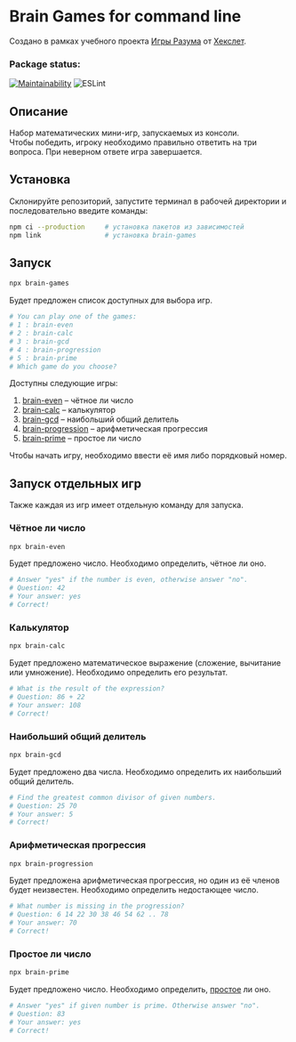 # Brain Games for command line

Создано в рамках учебного проекта [Игры Разума](https://ru.hexlet.io/professions/frontend/projects/44) от [Хекслет](https://ru.hexlet.io/).

### Package status:

[![Maintainability](https://api.codeclimate.com/v1/badges/5784889176721155ef44/maintainability)](https://codeclimate.com/github/cgehuzi/frontend-project-lvl1/maintainability)
![ESLint](https://github.com/cgehuzi/frontend-project-lvl1/actions/workflows/lint.yml/badge.svg)

## Описание

Набор математических мини-игр, запускаемых из консоли.  
Чтобы победить, игроку необходимо правильно ответить на три вопроса. При неверном ответе игра завершается.

## Установка

Склонируйте репозиторий, запустите терминал в рабочей директории и последовательно введите команды:

```bash
npm ci --production     # установка пакетов из зависимостей
npm link                # установка brain-games
```

## Запуск

```bash
npx brain-games
```

Будет предложен список доступных для выбора игр.

```bash
# You can play one of the games:
# 1 : brain-even
# 2 : brain-calc
# 3 : brain-gcd
# 4 : brain-progression
# 5 : brain-prime
# Which game do you choose?
```

Доступны следующие игры:

1. [brain-even](#чётное-ли-число) – чётное ли число
2. [brain-calc](#калькулятор) – калькулятор
3. [brain-gcd](#наибольший-общий-делитель) – наибольший общий делитель
4. [brain-progression](#арифметическая-прогрессия) – арифметическая прогрессия
5. [brain-prime](#простое-ли-число) – простое ли число

Чтобы начать игру, необходимо ввести её имя либо порядковый номер.

## Запуск отдельных игр

Также каждая из игр имеет отдельную команду для запуска.

### Чётное ли число

```bash
npx brain-even
```

Будет предложено число. Необходимо определить, чётное ли оно.

```bash
# Answer "yes" if the number is even, otherwise answer "no".
# Question: 42
# Your answer: yes
# Correct!
```

### Калькулятор

```bash
npx brain-calc
```

Будет предложено математическое выражение (сложение, вычитание или умножение). Необходимо определить его результат.

```bash
# What is the result of the expression?
# Question: 86 + 22
# Your answer: 108
# Correct!
```

### Наибольший общий делитель

```bash
npx brain-gcd
```

Будет предложено два числа. Необходимо определить их наибольший общий делитель.

```bash
# Find the greatest common divisor of given numbers.
# Question: 25 70
# Your answer: 5
# Correct!
```

### Арифметическая прогрессия

```bash
npx brain-progression
```

Будет предложена арифметическая прогрессия, но один из её членов будет неизвестен. Необходимо определить недостающее число.

```bash
# What number is missing in the progression?
# Question: 6 14 22 30 38 46 54 62 .. 78
# Your answer: 70
# Correct!
```

### Простое ли число

```bash
npx brain-prime
```

Будет предложено число. Необходимо определить, [простое](https://ru.wikipedia.org/wiki/Простое_число) ли оно.

```bash
# Answer "yes" if given number is prime. Otherwise answer "no".
# Question: 83
# Your answer: yes
# Correct!
```

